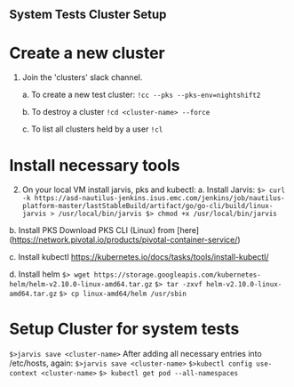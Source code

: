 ## System Tests Cluster Setup

# Create a new cluster 
1. Join the 'clusters' slack channel.

	a. To create a new test cluster:
     `!cc --pks --pks-env=nightshift2`

	b. To destroy a cluster 
	`!cd <cluster-name> --force`

	c. To list all clusters held by a user
	`!cl`

# Install necessary  tools
2. On your local VM install jarvis, pks and kubectl:
a. Install Jarvis:
`
$> curl -k https://asd-nautilus-jenkins.isus.emc.com/jenkins/job/nautilus-platform-master/lastStableBuild/artifact/go/go-cli/build/linux-jarvis > /usr/local/bin/jarvis
$> chmod +x /usr/local/bin/jarvis
`

b. Install PKS
Download PKS CLI (Linux) from [here] (https://network.pivotal.io/products/pivotal-container-service/)

c. Install kubectl
https://kubernetes.io/docs/tasks/tools/install-kubectl/

d. Install helm
   `$> wget https://storage.googleapis.com/kubernetes-helm/helm-v2.10.0-linux-amd64.tar.gz`
    `$> tar -zxvf helm-v2.10.0-linux-amd64.tar.gz`
    `$> cp linux-amd64/helm /usr/sbin`
    
# Setup Cluster for system tests

`$>jarvis save <cluster-name>`
  After adding all necessary entries into /etc/hosts, again: 
`$>jarvis save <cluster-name>`
`$>kubectl config use-context <cluster-name>`
`$> kubectl get pod --all-namespaces`

